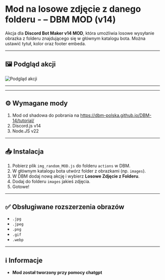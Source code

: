 # Mod na losowe zdjęcie z danego folderu - – DBM MOD (v14)

Akcja dla **Discord Bot Maker v14 MOD**, która umożliwia losowe wysyłanie obrazka z folderu znajdującego się w głównym katalogu bota. Można ustawić tytuł, kolor oraz footer embeda.

---

## 🖼️ Podgląd akcji

![Podgląd akcji](preview.png)

---


---

## ⚙️ Wymagane mody

1. Mod od shadowa do pobrania na https://dbm-polska.github.io/DBM-14/tutorial/
2. Discord.js v14
3. Node.JS v22

---

## 📥 Instalacja

1. Pobierz plik `img_random_MOD.js` do folderu `actions` w DBM.
2. W głównym katalogu bota utwórz folder z obrazkami (np. `images`).
3. W DBM dodaj nową akcję i wybierz **Losowe Zdjęcie z Folderu**.
4. Dodaj do folderu `images` jakieś zdjęcia.
5. Gotowe!

---

## ✅ Obsługiwane rozszerzenia obrazów

- `.jpg`
- `.jpeg`
- `.png`
- `.gif`
- `.webp`

---


## ℹ️ Informacje

- **Mod został tworzony przy pomocy chatgpt**


